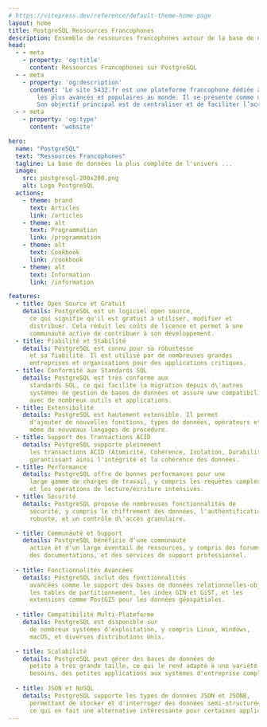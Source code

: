 ```yaml
---
# https://vitepress.dev/reference/default-theme-home-page
layout: home
title: PostgreSQL Ressources Francophones
description: Ensemble de ressources francophones autour de la base de données PostgreSQL
head:
  - - meta
    - property: 'og:title'
      content: Ressources Francophones sur PostgreSQL
  - - meta      
    - property: 'og:description'
      content: 'Le site 5432.fr est une plateforme francophone dédiée à PostgreSQL, l’un des systèmes de gestion de bases de données relationnelles 
        les plus avancés et populaires au monde. Il se présente comme un "regroupement de ressources disponibles en français autour de PostgreSQL. 
        Son objectif principal est de centraliser et de faciliter l’accès à des informations, documentations, tutoriels, articles et autres ressources utiles pour les utilisateurs, administrateurs et développeurs francophones travaillant avec PostgreSQL'
  - - meta      
    - property: 'og:type'
      content: 'website'

hero:
  name: "PostgreSQL"
  text: "Ressources Francophones"
  tagline: La base de données la plus complète de l'univers ...
  image: 
    src: postgresql-200x200.png
    alt: Logo PostgreSQL
  actions:
    - theme: brand
      text: Articles
      link: /articles
    - theme: alt
      text: Programmation
      link: /programmation
    - theme: alt
      text: Cookbook
      link: /cookbook
    - theme: alt
      text: Information
      link: /information      

features:
  - title: Open Source et Gratuit
    details: PostgreSQL est un logiciel open source,
      ce qui signifie qu'il est gratuit à utiliser, modifier et
      distribuer. Cela réduit les coûts de licence et permet à une
      communauté active de contribuer à son développement.
  - title: Fiabilité et Stabilité
    details: PostgreSQL est connu pour sa robustesse
      et sa fiabilité. Il est utilisé par de nombreuses grandes
      entreprises et organisations pour des applications critiques.
  - title: Conformité aux Standards SQL
    details: PostgreSQL est très conforme aux
      standards SQL, ce qui facilite la migration depuis d\'autres
      systèmes de gestion de bases de données et assure une compatibilité
      avec de nombreux outils et applications.
  - title: Extensibilité 
    details: PostgreSQL est hautement extensible. Il permet
      d'ajouter de nouvelles fonctions, types de données, opérateurs et
      même de nouveaux langages de procédure.    
  - title: Support des Transactions ACID
    details: PostgreSQL supporte pleinement
      les transactions ACID (Atomicité, Cohérence, Isolation, Durabilité),
      garantissant ainsi l'intégrité et la cohérence des données.   
  - title: Performance
    details: PostgreSQL offre de bonnes performances pour une
      large gamme de charges de travail, y compris les requêtes complexes
      et les opérations de lecture/écriture intensives.
  - title: Sécurité
    details: PostgreSQL propose de nombreuses fonctionnalités de
      sécurité, y compris le chiffrement des données, l'authentification
      robuste, et un contrôle d\'accès granulaire.

  - title: Communauté et Support
    details: PostgreSQL bénéficie d'une communauté
      active et d'un large éventail de ressources, y compris des forums,
      des documentations, et des services de support professionnel.
    
  - title: Fonctionnalités Avancées
    details: PostgreSQL inclut des fonctionnalités
      avancées comme le support des bases de données relationnelles-objet,
      les tables de partitionnement, les index GIN et GiST, et les
      extensions comme PostGIS pour les données géospatiales.
    
  - title: Compatibilité Multi-Plateforme
    details: PostgreSQL est disponible sur
      de nombreux systèmes d'exploitation, y compris Linux, Windows,
      macOS, et diverses distributions Unix.   

  - title: Scalabilité
    details: PostgreSQL peut gérer des bases de données de
      petite à très grande taille, ce qui le rend adapté à une variété de
      besoins, des petites applications aux systèmes d'entreprise complexes.
    
  - title: JSON et NoSQL
    details: PostgreSQL supporte les types de données JSON et JSONB, 
      permettant de stocker et d'interroger des données semi-structurées, 
      ce qui en fait une alternative intéressante pour certaines applications NoSQL.      
---
```

